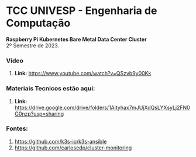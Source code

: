 # TCC UNIVESP - Engenharia de Computação

<b>Raspberry Pi Kubernetes Bare Metal Data Center Cluster</b><br>
2º Semestre de 2023.

### Vídeo
1. <b>Link:</b> https://www.youtube.com/watch?v=QSzvb9y00Kk

### Materiais Tecnicos estão aqui:

1. <b>Link:</b> https://drive.google.com/drive/folders/1Aityhax7mJUjXdQsLYXsyLj2FN0G0nzp?usp=sharing

### Fontes:

1. https://github.com/k3s-io/k3s-ansible
2. https://github.com/carlosedp/cluster-monitoring
